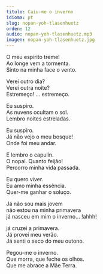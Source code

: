 ```yaml
---
titulo: Caiu-me o inverno
idioma: pt
slug: nopan-yoh-tlasenhuetz
orden: 12
audio: nopan-yoh-tlasenhuetz.mp3
imagen: nopan-yoh-tlasenhuetz.jpg
---
```


O meu espírito treme!<br>
Ao longe vem a tormenta.<br>
Sinto na minha face o vento.<br>

Verei outro dia?<br>
Verei outra noite?<br>
Estremeço! ... estremeço.<br>

Eu suspiro.<br>
As nuvens ocultam o sol.<br>
Lembro noites estreladas.<br>

Eu suspiro.<br>
Já não vejo o meu bosque!<br>
Onde foi meu andar.<br>

E lembro o capulín.<br>
O nopal. Quanto feijão!<br>
Percorro minha vida passada.<br>

Eu quero viver.<br>
Eu amo minha essência.<br>
Quer-me ganhar o soluço.<br>

Já não sou mais jovem<br>
não estou na minha primavera<br>
já nasceu em mim o inverno... !ahhh!<br>

já cruzei a primavera.<br>
Já provei meu verão.<br>
Já senti o seco do meu outono.<br>

Pegou-me o inverno.<br>
Que morra, que feche os olhos.<br>
Que me abrace a Mãe Terra.<br>
